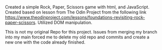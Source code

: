 Created a simple Rock, Paper, Scissors game with html, and JavaScript. Created based on lesson from The Odin Project from the following link
https://www.theodinproject.com/lessons/foundations-revisiting-rock-paper-scissors. Utilized DOM manipulation.

This is not my original Repo for this project. Issues from merging my branch into my main forced me to delete my old repo and commits and create a new one with the code already finished.